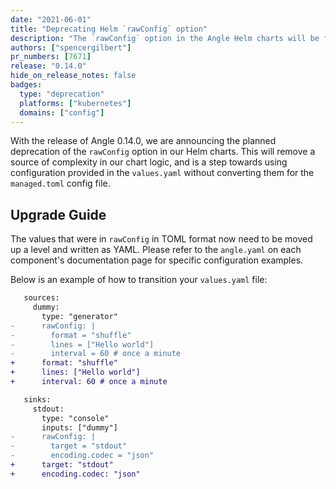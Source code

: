 ```yaml
---
date: "2021-06-01"
title: "Deprecating Helm `rawConfig` option"
description: "The `rawConfig` option in the Angle Helm charts will be fully deprecated in an upcoming release"
authors: ["spencergilbert"]
pr_numbers: [7671]
release: "0.14.0"
hide_on_release_notes: false
badges:
  type: "deprecation"
  platforms: ["kubernetes"]
  domains: ["config"]
---
```


With the release of Angle 0.14.0, we are announcing the planned deprecation of the `rawConfig` option
in our Helm charts. This will remove a source of complexity in our chart logic, and is a step towards
using configuration provided in the `values.yaml` without converting them for the `managed.toml` config file.

## Upgrade Guide

The values that were in `rawConfig` in TOML format now need to be moved up a level and written as YAML.
Please refer to the `angle.yaml` on each component's documentation page for specific configuration examples.

Below is an example of how to transition your `values.yaml` file:

```diff title="values.yaml"
   sources:
     dummy:
       type: "generator"
-      rawConfig: |
-        format = "shuffle"
-        lines = ["Hello world"]
-        interval = 60 # once a minute
+      format: "shuffle"
+      lines: ["Hello world"]
+      interval: 60 # once a minute

   sinks:
     stdout:
       type: "console"
       inputs: ["dummy"]
-      rawConfig: |
-        target = "stdout"
-        encoding.codec = "json"
+      target: "stdout"
+      encoding.codec: "json"
```
